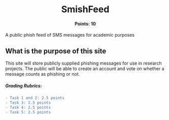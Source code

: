 <h1 align="center">SmishFeed</h1>
<h4 align="center">Points: 10</h4>
A public phish feed of SMS messages for academic purposes

## What is the purpose of this site

This site will store publicly supplied phishing messages for use in research projects. The public will be able to create an account and vote on whether a message counts as phishing or not.

<h5>Grading Rubrics:</h5>

```diff
- Task 1 and 2: 2.5 points
- Task 3: 2.5 points
- Task 4: 2.5 points
- Task 5: 2.5 points
```
